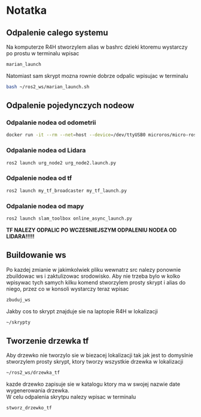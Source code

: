 # Notatka
## Odpalenie calego systemu
Na komputerze R4H stworzylem alias w bashrc dzieki ktoremu wystarczy po prostu w terminalu wpisac
```bash
marian_launch
```
Natomiast sam skrypt mozna rownie dobrze odpalic wpisujac w terminalu
```bash
bash ~/ros2_ws/marian_launch.sh
```
## Odpalenie pojedynczych nodeow
### Odpalanie nodea od odometrii
```bash
docker run -it --rm --net=host --device=/dev/ttyUSB0 microros/micro-ros-agent:humble serial --dev /dev/ttyUSB0
```
### Odpalanie nodea od Lidara
```bash
ros2 launch urg_node2 urg_node2.launch.py
```
### Odpalenie nodea od tf
```bash
ros2 launch my_tf_broadcaster my_tf_launch.py
```
### Odpalanie nodea od mapy
```bash
ros2 launch slam_toolbox online_async_launch.py
```
**TF NALEZY ODPALIC PO WCZESNIEJSZYM ODPALENIU NODEA OD LIDARA!!!!!**
## Buildowanie ws
Po kazdej zmianie w jakimkolwiek pliku wewnatrz src nalezy ponownie zbuildowac ws i zaktulizowac srodowisko.
Aby nie trzeba bylo w kolko wpisywac tych samych kilku komend stworzylem prosty skrypt i alias do niego, przez co w konsoli wystarczy teraz wpisac
```bash
zbuduj_ws
```
Jakby cos to skrypt znajduje sie na laptopie R4H w lokalizacji
```bash
~/skrypty
```
## Tworzenie drzewka tf
Aby drzewko nie tworzylo sie w biezacej lokalizacji tak jak jest to domyslnie stworzylem prosty skrypt, ktory tworzy wszystkie drzewka
w lokalizacji
```bash
~/ros2_ws/drzewka_tf
```
kazde drzewko zapisuje sie w katalogu ktory ma w swojej nazwie date wygenerowania drzewka.  
W celu odpalenia skrytpu nalezy wpisac w terminalu
```bash
stworz_drzewko_tf
```
